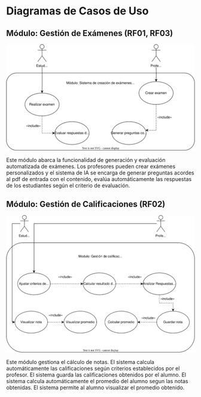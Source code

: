 # Diagramas de Casos de Uso

## Módulo: Gestión de Exámenes (RF01, RF03)

![Diagrama de Casos de Uso para Gestión de Exámenes](diagrams/usecases/UCD-gestionDeExamenes.svg)

Este módulo abarca la funcionalidad de generación y evaluación automatizada de exámenes. Los profesores pueden crear exámenes personalizados y el sistema de IA se encarga de generar preguntas acordes al pdf de entrada con el contenido, evalúa automáticamente las respuestas de los estudiantes según el criterio de evaluación.

## Módulo: Gestión de Calificaciones (RF02)

![Diagrama de Casos de Uso para Gestión de Calificaciones](diagrams/usecases/UCD-gestionDeCalificaciones.svg)

Este módulo gestiona el cálculo de notas. 
El sistema calcula automáticamente las calificaciones según criterios establecidos por el profesor.
El sistema guarda las calificaciones obtenidos por el alumno.
El sistema calcula automáticamente el promedio del alumno segun las notas obtenidas.
El sistema permite al alumno visualizar el promedio obtenido.

